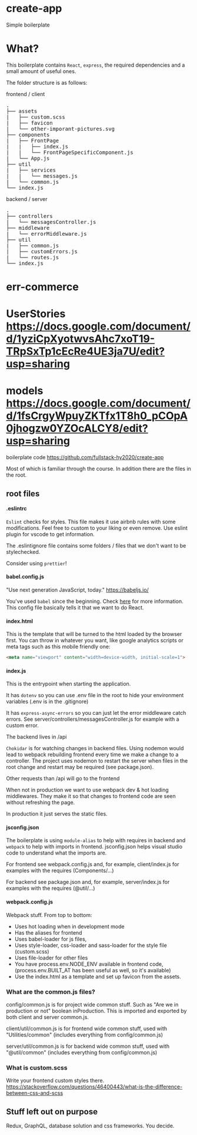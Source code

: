 # create-app
Simple boilerplate

# What?

This boilerplate contains `React`, `express`, the required dependencies and a small amount of useful ones.

The folder structure is as follows:

frontend / client

<pre>
.
├── assets
|   ├── custom.scss
|   ├── favicon
|   └── other-imporant-pictures.svg
├── components
|   ├── FrontPage
|   |   ├── index.js
|   |   └── FrontPageSpecificComponent.js
|   └── App.js
├── util
|   ├── services
|   |   └── messages.js
|   └── common.js
└── index.js
</pre>

backend / server

<pre>
.
├── controllers
|   └── messagesController.js
├── middleware
|   └── errorMiddleware.js
├── util
|   ├── common.js
|   ├── customErrors.js
|   └── routes.js
└── index.js
</pre>

# err-commerce

UserStories
https://docs.google.com/document/d/1yziCpXyotwvsAhc7xoT19-TRpSxTp1cEcRe4UE3ja7U/edit?usp=sharing
=========

models
https://docs.google.com/document/d/1fsCrgyWpuyZKTfx1T8h0_pCOpA0jhogzw0YZOcALCY8/edit?usp=sharing
=========

boilerplate code
https://github.com/fullstack-hy2020/create-app

Most of which is familiar through the course. In addition there are the files in the root.

## root files ##

#### .eslintrc ####

`Eslint` checks for styles. This file makes it use airbnb rules with some modifications. Feel free to custom to your liking or even remove. Use eslint plugin for vscode to get information.

The .eslintignore file contains some folders / files that we don't want to be stylechecked.

Consider using `prettier`!

#### babel.config.js ####

"Use next generation JavaScript, today." https://babeljs.io/

You've used `babel` since the beginning. Check [here](https://reactjs.org/docs/react-without-jsx.html) for more information. This config file basically tells it that we want to do React.

#### index.html ####

This is the template that will be turned to the html loaded by the browser first. You can throw in whatever you want, like google analytics scripts or meta tags such as this mobile friendly one:
```html
<meta name="viewport" content="width=device-width, initial-scale=1">
```

#### index.js ####

This is the entrypoint when starting the application.

It has `dotenv` so you can use .env file in the root to hide your environment variables (.env is in the .gitignore)

It has `express-async-errors` so you can just let the error middleware catch errors. See server/controllers/messagesController.js for example with a custom error.

The backend lives in /api

`Chokidar` is for watching changes in backend files. Using nodemon would lead to webpack rebuilding frontend every time we make a change to a controller. The project uses nodemon to restart the server when files in the root change and restart may be required (see package.json).

Other requests than /api will go to the frontend

When not in production we want to use webpack dev & hot loading middlewares. They make it so that changes to frontend code are seen without refreshing the page.

In production it just serves the static files.

#### jsconfig.json ####

The boilerplate is using `module-alias` to help with requires in backend and `webpack` to help with imports in frontend. jsconfig.json helps visual studio code to understand what the imports are.

For frontend see webpack.config.js and, for example, client/index.js for examples with the requires (Components/...)

For backend see package.json and, for example, server/index.js for examples with the requires (@util/...)

#### webpack.config.js ####

Webpack stuff. 
From top to bottom:
  - Uses hot loading when in development mode
  - Has the aliases for frontend
  - Uses babel-loader for js files,
  - Uses style-loader, css-loader and sass-loader for the style file (custom.scss)
  - Uses file-loader for other files
  - You have process.env.NODE_ENV available in frontend code, (process.env.BUILT_AT has been useful as well, so it's available)
  - Use the index.html as a template and set up favicon from the assets.

### What are the common.js files? ###

config/common.js is for project wide common stuff. Such as "Are we in production or not" boolean inProduction. This is imported and exported by both client and server common.js.

client/util/common.js is for frontend wide common stuff, used with "Utilities/common" (includes everything from config/common.js)

server/util/common.js is for backend wide common stuff, used with "@util/common" (includes everything from config/common.js)

### What is custom.scss ###

Write your frontend custom styles there. https://stackoverflow.com/questions/46400443/what-is-the-difference-between-css-and-scss

## Stuff left out on purpose ##

Redux, GraphQL, database solution and css frameworks. You decide.
